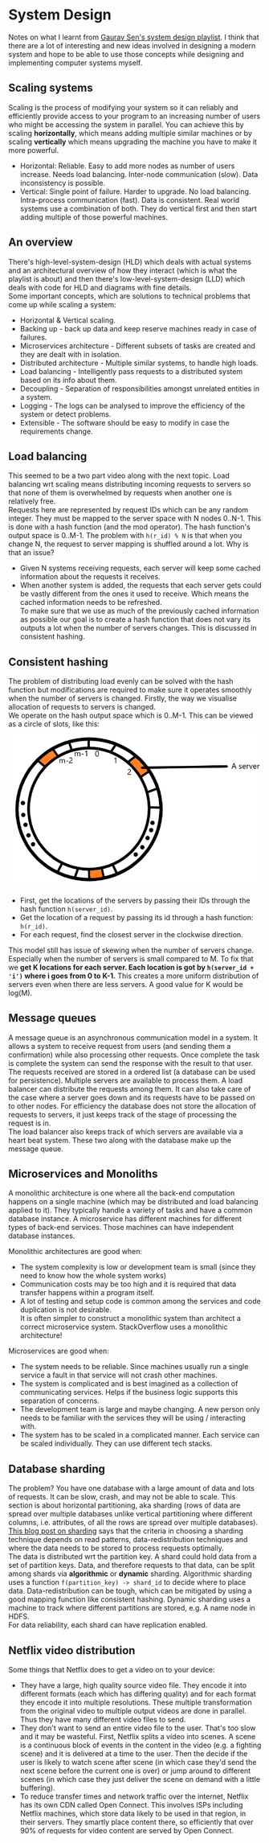 # System Design
Notes on what I learnt from [Gaurav Sen's system design playlist](https://www.youtube.com/playlist?list=PLMCXHnjXnTnvo6alSjVkgxV-VH6EPyvoX). I think that there are a lot of interesting and new ideas involved in designing a modern system and hope to be able to use those concepts while designing and implementing computer systems myself.  

## Scaling systems
Scaling is the process of modifying your system so it can reliably and efficiently provide access to your program to an increasing number of users who might be accessing the system in parallel. You can achieve this by scaling **horizontally**, which means adding multiple similar machines or by scaling **vertically** which means upgrading the machine you have to make it more powerful.  
* Horizontal: Reliable. Easy to add more nodes as number of users increase. Needs load balancing. Inter-node communication (slow). Data inconsistency is possible.
* Vertical: Single point of failure. Harder to upgrade. No load balancing. Intra-process communication (fast). Data is consistent.
Real world systems use a combination of both. They do vertical first and then start adding multiple of those powerful machines.

## An overview
There's high-level-system-design (HLD) which deals with actual systems and an architectural overview of how they interact (which is what the playlist is about) and then there's low-level-system-design (LLD) which deals with code for HLD and diagrams with fine details.  
Some important concepts, which are solutions to technical problems that come up while scaling a system:
* Horizontal & Vertical scaling.
* Backing up - back up data and keep reserve machines ready in case of failures.
* Microservices architecture - Different subsets of tasks are created and they are dealt with in isolation.
* Distributed architecture - Multiple similar systems, to handle high loads.
* Load balancing - Intelligently pass requests to a distributed system based on its info about them.
* Decoupling - Separation of responsibilities amongst unrelated entities in a system.
* Logging - The logs can be analysed to improve the efficiency of the system or detect problems.
* Extensible - The software should be easy to modify in case the requirements change.

## Load balancing
This seemed to be a two part video along with the next topic. Load balancing wrt scaling means distributing incoming requests to servers so that none of them is overwhelmed by requests when another one is relatively free.  
Requests here are represented by request IDs which can be any random integer. They must be mapped to the server space with N nodes 0..N-1. This is done with a hash function (and the mod operator). The hash function's output space is 0..M-1. The problem with `h(r_id) % N` is that when you change N, the request to server mapping is shuffled around a lot. Why is that an issue?
* Given N systems receiving requests, each server will keep some cached information about the requests it receives.
* When another system is added, the requests that each server gets could be vastly different from the ones it used to receive. Which means the cached information needs to be refreshed.  
To make sure that we use as much of the previously cached information as possible our goal is to create a hash function that does not vary its outputs a lot when the number of servers changes. This is discussed in consistent hashing.

## Consistent hashing
The problem of distributing load evenly can be solved with the hash function but modifications are required to make sure it operates smoothly when the number of servers is changed. Firstly, the way we visualise allocation of requests to servers is changed.  
We operate on the hash output space which is 0..M-1. This can be viewed as a circle of slots, like this:
![Consistent hashing circle](./images/consistent_hashing_circle.png)

* First, get the locations of the servers by passing their IDs through the hash function `h(server_id)`.
* Get the location of a request by passing its id through a hash function: `h(r_id)`.
* For each request, find the closest server in the clockwise direction.

This model still has issue of skewing when the number of servers change. Especially when the number of servers is small compared to M. To fix that we **get K locations for each server. Each location is got by `h(server_id + 'i')` where i goes from 0 to K-1.** This creates a more uniform distribution of servers even when there are less servers. A good value for K would be log(M).

## Message queues
A message queue is an asynchronous communication model in a system. It allows a system to receive request from users (and sending them a confirmation) while also processing other requests. Once complete the task is complete the system can send the response with the result to that user.  
The requests received are stored in a ordered list (a database can be used for persistence). Multiple servers are available to process them. A load balancer can distribute the requests among them. It can also take care of the case where a server goes down and its requests have to be passed on to other nodes. For efficiency the database does not store the allocation of requests to servers, it just keeps track of the stage of processing the request is in.  
The load balancer also keeps track of which servers are available via a heart beat system. These two along with the database make up the message queue.

## Microservices and Monoliths
A monolithic architecture is one where all the back-end computation happens on a single machine (which may be distributed and load balancing applied to it). They typically handle a variety of tasks and have a common database instance. A microservice has different machines for different types of back-end services. Those machines can have independent database instances.

Monolithic architectures are good when:
* The system complexity is low or development team is small (since they need to know how the whole system works)
* Communication costs may be too high and it is required that data transfer happens within a program itself.
* A lot of testing and setup code is common among the services and code duplication is not desirable.  
It is often simpler to construct a monolithic system than architect a correct microservice system. StackOverflow uses a monolithic architecture!

Microservices are good when:
* The system needs to be reliable. Since machines usually run a single service a fault in that service will not crash other machines.
* The system is complicated and is best imagined as a collection of communicating services. Helps if the business logic supports this separation of concerns.
* The development team is large and maybe changing. A new person only needs to be familiar with the services they will be using / interacting with.
* The system has to be scaled in a complicated manner. Each service can be scaled individually. They can use different tech stacks.

## Database sharding
The problem? You have one database with a large amount of data and lots of requests. It can be slow, crash, and may not be able to scale. This section is about horizontal partitioning, aka sharding (rows of data are spread over multiple databases unlike vertical partitioning where different columns, i.e. attributes, of all the rows are spread over multiple databases). [This blog post on sharding](https://medium.com/@jeeyoungk/how-sharding-works-b4dec46b3f6) says that the criteria in choosing a sharding technique depends on read patterns, data-redistribution techniques and where the data needs to be stored to process requests optimally.  
The data is distributed wrt the partition key. A shard could hold data from a set of partition keys. Data, and therefore requests to that data, can be split among shards via **algorithmic** or **dynamic** sharding. Algorithmic sharding uses a function `f(partition_key) -> shard_id` to decide where to place data. Data-redistribution can be tough, which can be mitigated by using a good mapping function like consistent hashing. Dynamic sharding uses a machine to track where different partitions are stored, e.g. A name node in HDFS.  
For data reliability, each shard can have replication enabled.

## Netflix video distribution
Some things that Netflix does to get a video on to your device:
* They have a large, high quality source video file. They encode it into different formats (each which has differing quality) and for each format they encode it into multiple resolutions. These multiple transformation from the original video to multiple output videos are done in parallel. Thus they have many different video files to send.
* They don't want to send an entire video file to the user. That's too slow and it may be wasteful. First, Netflix splits a video into scenes. A scene is a continuous block of events in the content in the video (e.g. a fighting scene) and it is delivered at a time to the user. Then the decide if the user is likely to watch scene after scene (in which case they'd send the next scene before the current one is over) or jump around to different scenes (in which case they just deliver the scene on demand with a little buffering).
* To reduce transfer times and network traffic over the internet, Netflix has its own CDN called Open Connect. This involves ISPs including Netflix machines, which store data likely to be used in that region, in their servers. They smartly place content there, so efficiently that over 90% of requests for video content are served by Open Connect.
